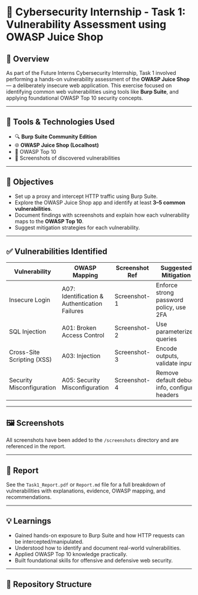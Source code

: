 # 🔐 Cybersecurity Internship - Task 1: Vulnerability Assessment using OWASP Juice Shop

## 📌 Overview

As part of the Future Interns Cybersecurity Internship, Task 1 involved performing a hands-on vulnerability assessment of the **OWASP Juice Shop** — a deliberately insecure web application. This exercise focused on identifying common web vulnerabilities using tools like **Burp Suite**, and applying foundational OWASP Top 10 security concepts.

---

## 🧰 Tools & Technologies Used

- 🔍 **Burp Suite Community Edition**
- 🌐 **OWASP Juice Shop (Localhost)**
- 📖 OWASP Top 10
- 📸 Screenshots of discovered vulnerabilities

---

## 🎯 Objectives

- Set up a proxy and intercept HTTP traffic using Burp Suite.
- Explore the OWASP Juice Shop app and identify at least **3–5 common vulnerabilities**.
- Document findings with screenshots and explain how each vulnerability maps to the **OWASP Top 10**.
- Suggest mitigation strategies for each vulnerability.

---

## ✅ Vulnerabilities Identified

| Vulnerability             | OWASP Mapping       | Screenshot Ref | Suggested Mitigation                         |
|--------------------------|----------------------|----------------|----------------------------------------------|
| Insecure Login           | A07: Identification & Authentication Failures | Screenshot-1 | Enforce strong password policy, use 2FA     |
| SQL Injection            | A01: Broken Access Control | Screenshot-2 | Use parameterized queries                    |
| Cross-Site Scripting (XSS) | A03: Injection         | Screenshot-3 | Encode outputs, validate input               |
| Security Misconfiguration| A05: Security Misconfiguration | Screenshot-4 | Remove default debug info, configure headers |

---

## 🖼️ Screenshots

All screenshots have been added to the `/screenshots` directory and are referenced in the report.

---

## 📄 Report

See the `Task1_Report.pdf` or `Report.md` file for a full breakdown of vulnerabilities with explanations, evidence, OWASP mapping, and recommendations.

---

## 💡 Learnings

- Gained hands-on exposure to Burp Suite and how HTTP requests can be intercepted/manipulated.
- Understood how to identify and document real-world vulnerabilities.
- Applied OWASP Top 10 knowledge practically.
- Built foundational skills for offensive and defensive web security.

---

## 📁 Repository Structure

